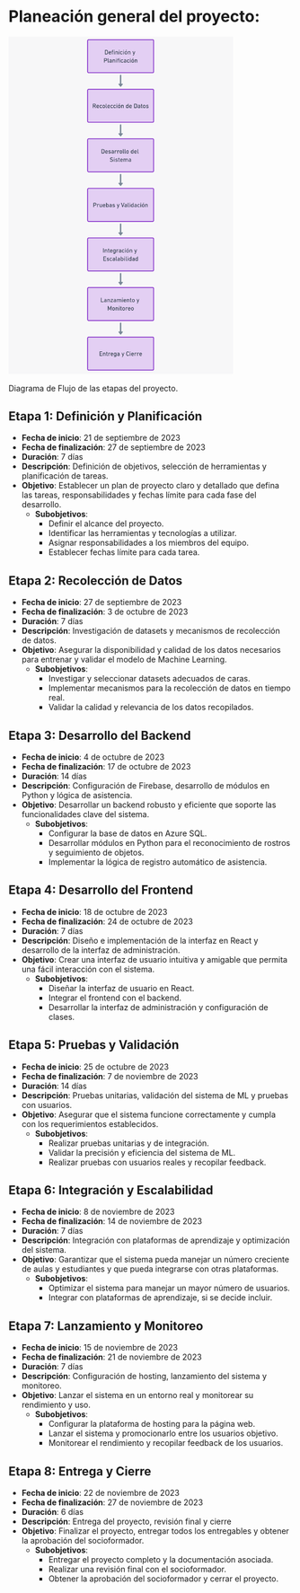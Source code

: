 # Planeación general del proyecto:

<img src="./Diagrama%20de%20flujo%20(etapas).png" alt="Diagrama de Flujo en donde se ejemplifica las etapas del proyecto" width="400">

Diagrama de Flujo de las etapas del proyecto.

## Etapa 1: Definición y Planificación

* **Fecha de inicio**: 21 de septiembre de 2023
* **Fecha de finalización**: 27 de septiembre de 2023
* **Duración**: 7 días
* **Descripción**: Definición de objetivos, selección de herramientas y planificación de tareas.
* **Objetivo**: Establecer un plan de proyecto claro y detallado que defina las tareas, responsabilidades y fechas límite para cada fase del desarrollo.
    * **Subobjetivos**:
        * Definir el alcance del proyecto.
        * Identificar las herramientas y tecnologías a utilizar.
        * Asignar responsabilidades a los miembros del equipo.
        * Establecer fechas límite para cada tarea.

## Etapa 2: Recolección de Datos

* **Fecha de inicio**: 27 de septiembre de 2023
* **Fecha de finalización**: 3 de octubre de 2023
* **Duración**: 7 días
* **Descripción**: Investigación de datasets y mecanismos de recolección de datos.
* **Objetivo**: Asegurar la disponibilidad y calidad de los datos necesarios para entrenar y validar el modelo de Machine Learning.
    * **Subobjetivos**:
        * Investigar y seleccionar datasets adecuados de caras.
        * Implementar mecanismos para la recolección de datos en tiempo real.
        * Validar la calidad y relevancia de los datos recopilados.

## Etapa 3: Desarrollo del Backend

* **Fecha de inicio**: 4 de octubre de 2023
* **Fecha de finalización**: 17 de octubre de 2023
* **Duración**: 14 días
* **Descripción**: Configuración de Firebase, desarrollo de módulos en Python y lógica de asistencia.
* **Objetivo**: Desarrollar un backend robusto y eficiente que soporte las funcionalidades clave del sistema.
    * **Subobjetivos**:
        * Configurar la base de datos en Azure SQL.
        * Desarrollar módulos en Python para el reconocimiento de rostros y seguimiento de objetos.
        * Implementar la lógica de registro automático de asistencia.

## Etapa 4: Desarrollo del Frontend

* **Fecha de inicio**: 18 de octubre de 2023
* **Fecha de finalización**: 24 de octubre de 2023
* **Duración**: 7 días
* **Descripción**: Diseño e implementación de la interfaz en React y desarrollo de la interfaz de administración.
* **Objetivo**: Crear una interfaz de usuario intuitiva y amigable que permita una fácil interacción con el sistema.
    * **Subobjetivos**:
        * Diseñar la interfaz de usuario en React.
        * Integrar el frontend con el backend.
        * Desarrollar la interfaz de administración y configuración de clases.

## Etapa 5: Pruebas y Validación

* **Fecha de inicio**: 25 de octubre de 2023
* **Fecha de finalización**: 7 de noviembre de 2023
* **Duración**: 14 días
* **Descripción**: Pruebas unitarias, validación del sistema de ML y pruebas con usuarios.
* **Objetivo**: Asegurar que el sistema funcione correctamente y cumpla con los requerimientos establecidos.
    * **Subobjetivos**:
        * Realizar pruebas unitarias y de integración.
        * Validar la precisión y eficiencia del sistema de ML.
        * Realizar pruebas con usuarios reales y recopilar feedback.

## Etapa 6: Integración y Escalabilidad

* **Fecha de inicio**: 8 de noviembre de 2023
* **Fecha de finalización**: 14 de noviembre de 2023
* **Duración**: 7 días
* **Descripción**: Integración con plataformas de aprendizaje y optimización del sistema.
* **Objetivo**: Garantizar que el sistema pueda manejar un número creciente de aulas y estudiantes y que pueda integrarse con otras plataformas.
    * **Subobjetivos**:
        * Optimizar el sistema para manejar un mayor número de usuarios.
        * Integrar con plataformas de aprendizaje, si se decide incluir.

## Etapa 7: Lanzamiento y Monitoreo

* **Fecha de inicio**: 15 de noviembre de 2023
* **Fecha de finalización**: 21 de noviembre de 2023
* **Duración**: 7 días
* **Descripción**: Configuración de hosting, lanzamiento del sistema y monitoreo.
* **Objetivo**: Lanzar el sistema en un entorno real y monitorear su rendimiento y uso.
    * **Subobjetivos**:
        * Configurar la plataforma de hosting para la página web.
        * Lanzar el sistema y promocionarlo entre los usuarios objetivo.
        * Monitorear el rendimiento y recopilar feedback de los usuarios.


## Etapa 8: Entrega y Cierre

* **Fecha de inicio**: 22 de noviembre de 2023
* **Fecha de finalización**: 27 de noviembre de 2023
* **Duración**: 6 días
* **Descripción**: Entrega del proyecto, revisión final y cierre
* **Objetivo**: Finalizar el proyecto, entregar todos los entregables y obtener la aprobación del socioformador.
    * **Subobjetivos**:
        * Entregar el proyecto completo y la documentación asociada.
        * Realizar una revisión final con el socioformador.
        * Obtener la aprobación del socioformador y cerrar el proyecto.
